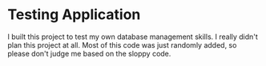 # Testing Application

I built this project to test my own database management skills. I really didn't plan this project at all. Most of this code was just randomly added, so please don't judge me based on the sloppy code.